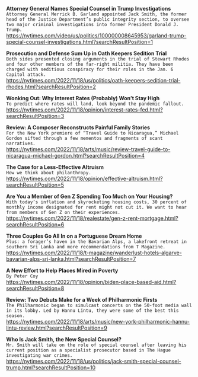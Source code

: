 **Attorney General Names Special Counsel in Trump Investigations**\
`Attorney General Merrick B. Garland appointed Jack Smith, the former head of the Justice Department’s public integrity section, to oversee two major criminal investigations into former President Donald J. Trump.`\
https://nytimes.com/video/us/politics/100000008645953/garland-trump-special-counsel-investigations.html?searchResultPosition=1

**Prosecution and Defense Sum Up in Oath Keepers Sedition Trial**\
`Both sides presented closing arguments in the trial of Stewart Rhodes and four other members of the far-right militia. They have been charged with seditious conspiracy for their roles in the Jan. 6 Capitol attack.`\
https://nytimes.com/2022/11/18/us/politics/oath-keepers-sedition-trial-rhodes.html?searchResultPosition=2

**Wonking Out: Why Interest Rates (Probably) Won’t Stay High**\
`To predict where rates will land, look beyond the pandemic fallout.`\
https://nytimes.com/2022/11/18/opinion/interest-rates-fed.html?searchResultPosition=3

**Review: A Composer Reconstructs Painful Family Stories**\
`For the New York premiere of “Travel Guide to Nicaragua,” Michael Gordon sifted through a few mementos and fragments of scant narratives.`\
https://nytimes.com/2022/11/18/arts/music/review-travel-guide-to-nicaragua-michael-gordon.html?searchResultPosition=4

**The Case for a Less-Effective Altruism**\
`How we think about philanthropy.`\
https://nytimes.com/2022/11/18/opinion/effective-altruism.html?searchResultPosition=5

**Are You a Member of Gen Z Spending Too Much on Your Housing?**\
`With today’s inflation and skyrocketing housing costs, 30 percent of monthly income designated for rent might not cut it. We want to hear from members of Gen Z on their experiences.`\
https://nytimes.com/2022/11/18/realestate/gen-z-rent-mortgage.html?searchResultPosition=6

**Three Couples Go All In on a Portuguese Dream Home**\
`Plus: a forager’s haven in the Bavarian Alps, a lakefront retreat in southern Sri Lanka and more recommendations from T Magazine.`\
https://nytimes.com/2022/11/18/t-magazine/wanderlust-hotels-algarve-bavarian-alps-sri-lanka.html?searchResultPosition=7

**A New Effort to Help Places Mired in Poverty**\
`By Peter Coy`\
https://nytimes.com/2022/11/18/opinion/biden-place-based-aid.html?searchResultPosition=8

**Review: Two Debuts Make for a Week of Philharmonic Firsts**\
`The Philharmonic began to simulcast concerts on the 50-foot media wall in its lobby. Led by Hannu Lintu, they were some of the best this season.`\
https://nytimes.com/2022/11/18/arts/music/new-york-philharmonic-hannu-lintu-review.html?searchResultPosition=9

**Who Is Jack Smith, the New Special Counsel?**\
`Mr. Smith will take on the role of special counsel after leaving his current position as a specialist prosecutor based in The Hague investigating war crimes.`\
https://nytimes.com/2022/11/18/us/politics/jack-smith-special-counsel-trump.html?searchResultPosition=10

